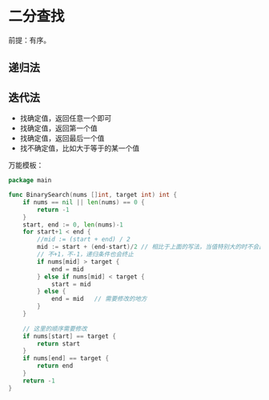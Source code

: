 # 二分查找
前提：有序。

## 递归法

## 迭代法
- 找确定值，返回任意一个即可
- 找确定值，返回第一个值
- 找确定值，返回最后一个值
- 找不确定值，比如大于等于的某一个值

万能模板：
```go
package main

func BinarySearch(nums []int, target int) int {
	if nums == nil || len(nums) == 0 {
		return -1
	}
	start, end := 0, len(nums)-1
	for start+1 < end {
		//mid := (start + end) / 2
		mid := start + (end-start)/2 // 相比于上面的写法，当值特别大的时不会出现溢出
        // 不+1，不-1，递归条件也会终止
		if nums[mid] > target {
			end = mid
		} else if nums[mid] < target {
			start = mid
		} else {
			end = mid   // 需要修改的地方
		}
	}
	
	// 这里的顺序需要修改
	if nums[start] == target {
		return start
	}
	if nums[end] == target {
		return end
	}
	return -1
}
```